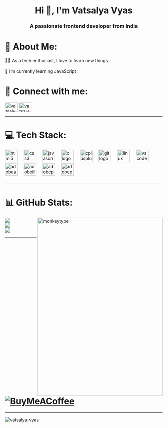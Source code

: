 <h1 align="center">Hi 👋, I'm Vatsalya Vyas</h1>
<h3 align="center">A passionate frontend developer from India</h3>

# 💫 About Me:

🧑‍💻 As a tech enthusiast, I love to learn new things<br><br>🌱 I’m currently learning JavaScript 

# 🔗 Connect with me:
<p align="left">
<a href="https://twitter.com/vatsalyavyas_" target="blank"><img align="center" src="https://raw.githubusercontent.com/rahuldkjain/github-profile-readme-generator/master/src/images/icons/Social/twitter.svg" alt="vatsalyavyas_" height="30" width="40" /></a>
<a href="https://linkedin.com/in/vatsalya-vyas-83a118266" target="blank"><img align="center" src="https://raw.githubusercontent.com/rahuldkjain/github-profile-readme-generator/master/src/images/icons/Social/linked-in-alt.svg" alt="vatsalya-vyas-83a118266" height="30" width="40" /></a>
</p>

---

# 💻 Tech Stack:
<div align="left">
  <img src="https://cdn.jsdelivr.net/gh/devicons/devicon/icons/html5/html5-original.svg" height="40" alt="html5 logo"  />
  <img width="12" />
  <img src="https://cdn.jsdelivr.net/gh/devicons/devicon/icons/css3/css3-original.svg" height="40" alt="css3 logo"  />
  <img width="12" />
  <img src="https://cdn.jsdelivr.net/gh/devicons/devicon/icons/javascript/javascript-original.svg" height="40" alt="javascript logo"  />
  <img width="12" />
  <img src="https://cdn.jsdelivr.net/gh/devicons/devicon/icons/c/c-original.svg" height="40" alt="c logo"  />
  <img width="12" />
  <img src="https://cdn.jsdelivr.net/gh/devicons/devicon/icons/cplusplus/cplusplus-original.svg" height="40" alt="cplusplus logo"  />
  <img width="12" />
  <img src="https://cdn.jsdelivr.net/gh/devicons/devicon/icons/git/git-original.svg" height="40" alt="git logo"  />
  <img width="12" />
  <img src="https://cdn.jsdelivr.net/gh/devicons/devicon/icons/linux/linux-original.svg" height="40" alt="linux logo"  />
  <img width="12" />
  <img src="https://cdn.jsdelivr.net/gh/devicons/devicon/icons/vscode/vscode-original.svg" height="40" alt="vscode logo"  />
  <img width="12" />
  <img src="https://skillicons.dev/icons?i=ae" height="40" alt="adobeaftereffects logo"  />
  <img width="12" />
  <img src="https://skillicons.dev/icons?i=ai" height="40" alt="adobeillustrator logo"  />
  <img width="12" />
  <img src="https://skillicons.dev/icons?i=ps" height="40" alt="adobephotoshop logo"  />
  <img width="12" />
  <img src="https://skillicons.dev/icons?i=pr" height="40" alt="adobepremierepro logo"  />
</div>

###
---
# 📊 GitHub Stats:
<img align="right" src="https://media.tenor.com/lZu4L6XT0fsAAAAd/monkeytype-monkey.gif" alt="monkeytype" width="400" height="570">

![](https://github-readme-stats.vercel.app/api?username=vatsalya-vyas&theme=dark&hide_border=false&include_all_commits=false&count_private=false)<br/>
![](https://github-readme-streak-stats.herokuapp.com/?user=vatsalya-vyas&theme=dark&hide_border=false)<br/>
![](https://github-readme-stats.vercel.app/api/top-langs/?username=vatsalya-vyas&theme=dark&hide_border=false&include_all_commits=false&count_private=false&layout=compact)


---
# [![BuyMeACoffee](https://img.shields.io/badge/Buy%20Me%20a%20Coffee-ffdd00?style=for-the-badge&logo=buy-me-a-coffee&logoColor=black)](https://buymeacoffee.com/vatsalya) 

---
<p align="left"> <img src="https://komarev.com/ghpvc/?username=vatsalya-vyas&label=Profile%20views&color=000000&style=flat" alt="vatsalya-vyas" /> </p>
